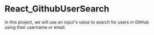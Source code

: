 # React_GithubUserSearch
In this project, we will use an input's value to search for users in GitHub using their username or email.
